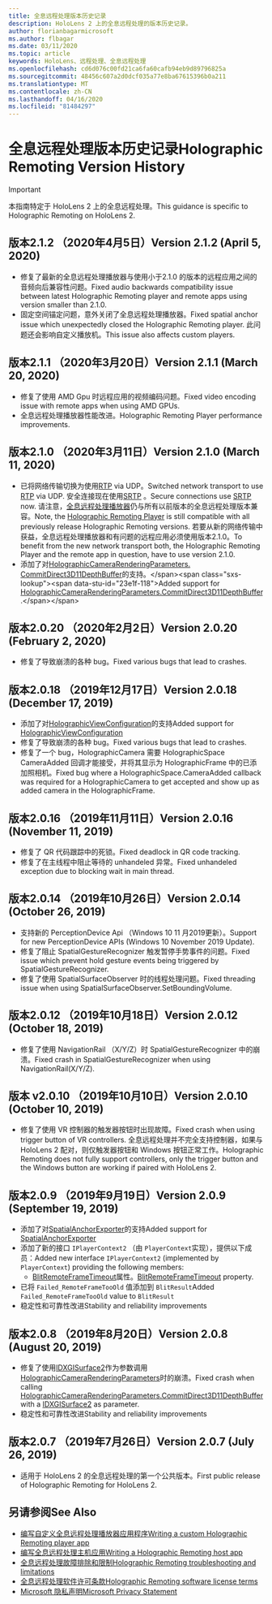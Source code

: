 ```yaml
---
title: 全息远程处理版本历史记录
description: HoloLens 2 上的全息远程处理的版本历史记录。
author: florianbagarmicrosoft
ms.author: flbagar
ms.date: 03/11/2020
ms.topic: article
keywords: HoloLens、远程处理、全息远程处理
ms.openlocfilehash: cd6d076c00fd21ca6fa60cafb94eb9d89796825a
ms.sourcegitcommit: 48456c607a2d0dcf035a77e8ba67615396b0a211
ms.translationtype: MT
ms.contentlocale: zh-CN
ms.lasthandoff: 04/16/2020
ms.locfileid: "81484297"
---
```

# <a name="holographic-remoting-version-history"></a><span data-ttu-id="23e1f-104">全息远程处理版本历史记录</span><span class="sxs-lookup"><span data-stu-id="23e1f-104">Holographic Remoting Version History</span></span>

> [!IMPORTANT]
> <span data-ttu-id="23e1f-105">本指南特定于 HoloLens 2 上的全息远程处理。</span><span class="sxs-lookup"><span data-stu-id="23e1f-105">This guidance is specific to Holographic Remoting on HoloLens 2.</span></span>

## <a name="version-212-april-5-2020"></a><span data-ttu-id="23e1f-106">版本2.1.2 （2020年4月5日）<a name="v2.1.2"></a></span><span class="sxs-lookup"><span data-stu-id="23e1f-106">Version 2.1.2 (April 5, 2020) <a name="v2.1.2"></a></span></span>
* <span data-ttu-id="23e1f-107">修复了最新的全息远程处理播放器与使用小于2.1.0 的版本的远程应用之间的音频向后兼容性问题。</span><span class="sxs-lookup"><span data-stu-id="23e1f-107">Fixed audio backwards compatibility issue between latest Holographic Remoting player and remote apps using version smaller than 2.1.0.</span></span>
* <span data-ttu-id="23e1f-108">固定空间锚定问题，意外关闭了全息远程处理播放器。</span><span class="sxs-lookup"><span data-stu-id="23e1f-108">Fixed spatial anchor issue which unexpectedly closed the Holographic Remoting player.</span></span> <span data-ttu-id="23e1f-109">此问题还会影响自定义播放机。</span><span class="sxs-lookup"><span data-stu-id="23e1f-109">This issue also affects custom players.</span></span>

## <a name="version-211-march-20-2020"></a><span data-ttu-id="23e1f-110">版本2.1.1 （2020年3月20日）<a name="v2.1.1"></a></span><span class="sxs-lookup"><span data-stu-id="23e1f-110">Version 2.1.1 (March 20, 2020) <a name="v2.1.1"></a></span></span>
* <span data-ttu-id="23e1f-111">修复了使用 AMD Gpu 时远程应用的视频编码问题。</span><span class="sxs-lookup"><span data-stu-id="23e1f-111">Fixed video encoding issue with remote apps when using AMD GPUs.</span></span>
* <span data-ttu-id="23e1f-112">全息远程处理播放器性能改进。</span><span class="sxs-lookup"><span data-stu-id="23e1f-112">Holographic Remoting Player performance improvements.</span></span>

## <a name="version-210-march-11-2020"></a><span data-ttu-id="23e1f-113">版本2.1.0 （2020年3月11日）<a name="v2.1.0"></a></span><span class="sxs-lookup"><span data-stu-id="23e1f-113">Version 2.1.0 (March 11, 2020) <a name="v2.1.0"></a></span></span>
* <span data-ttu-id="23e1f-114">已将网络传输切换为使用[RTP](https://en.wikipedia.org/wiki/Real-time_Transport_Protocol) via UDP。</span><span class="sxs-lookup"><span data-stu-id="23e1f-114">Switched network transport to use [RTP](https://en.wikipedia.org/wiki/Real-time_Transport_Protocol) via UDP.</span></span> <span data-ttu-id="23e1f-115">安全连接现在使用[SRTP](https://en.wikipedia.org/wiki/Secure_Real-time_Transport_Protocol) 。</span><span class="sxs-lookup"><span data-stu-id="23e1f-115">Secure connections use [SRTP](https://en.wikipedia.org/wiki/Secure_Real-time_Transport_Protocol) now.</span></span> <span data-ttu-id="23e1f-116">请注意，[全息远程处理播放器](holographic-remoting-player.md)仍与所有以前版本的全息远程处理版本兼容。</span><span class="sxs-lookup"><span data-stu-id="23e1f-116">Note, the [Holographic Remoting Player](holographic-remoting-player.md) is still compatible with all previously release Holographic Remoting versions.</span></span> <span data-ttu-id="23e1f-117">若要从新的网络传输中获益，全息远程处理播放器和有问题的远程应用必须使用版本2.1.0。</span><span class="sxs-lookup"><span data-stu-id="23e1f-117">To benefit from the new network transport both, the Holographic Remoting Player and the remote app in question, have to use version 2.1.0.</span></span>
* <span data-ttu-id="23e1f-118">添加了对[HolographicCameraRenderingParameters. CommitDirect3D11DepthBuffer](https://docs.microsoft.com/uwp/api/windows.graphics.holographic.holographiccamerarenderingparameters.commitdirect3d11depthbuffer#Windows_Graphics_Holographic_HolographicCameraRenderingParameters_CommitDirect3D11DepthBuffer_Windows_Graphics_DirectX_Direct3D11_IDirect3DSurface_)的支持。</span><span class="sxs-lookup"><span data-stu-id="23e1f-118">Added support for [HolographicCameraRenderingParameters.CommitDirect3D11DepthBuffer](https://docs.microsoft.com/uwp/api/windows.graphics.holographic.holographiccamerarenderingparameters.commitdirect3d11depthbuffer#Windows_Graphics_Holographic_HolographicCameraRenderingParameters_CommitDirect3D11DepthBuffer_Windows_Graphics_DirectX_Direct3D11_IDirect3DSurface_).</span></span> 

## <a name="version-2020-february-2-2020"></a><span data-ttu-id="23e1f-119">版本2.0.20 （2020年2月2日）<a name="v2.0.20"></a></span><span class="sxs-lookup"><span data-stu-id="23e1f-119">Version 2.0.20 (February 2, 2020) <a name="v2.0.20"></a></span></span>
* <span data-ttu-id="23e1f-120">修复了导致崩溃的各种 bug。</span><span class="sxs-lookup"><span data-stu-id="23e1f-120">Fixed various bugs that lead to crashes.</span></span>

## <a name="version-2018-december-17-2019"></a><span data-ttu-id="23e1f-121">版本2.0.18 （2019年12月17日）<a name="v2.0.18"></a></span><span class="sxs-lookup"><span data-stu-id="23e1f-121">Version 2.0.18 (December 17, 2019) <a name="v2.0.18"></a></span></span>
* <span data-ttu-id="23e1f-122">添加了对[HolographicViewConfiguration](https://docs.microsoft.com/uwp/api/windows.graphics.holographic.holographicviewconfiguration)的支持</span><span class="sxs-lookup"><span data-stu-id="23e1f-122">Added support for [HolographicViewConfiguration](https://docs.microsoft.com/uwp/api/windows.graphics.holographic.holographicviewconfiguration)</span></span>
* <span data-ttu-id="23e1f-123">修复了导致崩溃的各种 bug。</span><span class="sxs-lookup"><span data-stu-id="23e1f-123">Fixed various bugs that lead to crashes.</span></span>
* <span data-ttu-id="23e1f-124">修复了一个 bug，HolographicCamera 需要 HolographicSpace CameraAdded 回调才能接受，并将其显示为 HolographicFrame 中的已添加照相机。</span><span class="sxs-lookup"><span data-stu-id="23e1f-124">Fixed bug where a HolographicSpace.CameraAdded callback was required for a HolographicCamera to get accepted and show up as added camera in the HolographicFrame.</span></span>

## <a name="version-2016-november-11-2019"></a><span data-ttu-id="23e1f-125">版本2.0.16 （2019年11月11日）<a name="2.0.16"></a></span><span class="sxs-lookup"><span data-stu-id="23e1f-125">Version 2.0.16 (November 11, 2019) <a name="2.0.16"></a></span></span>
* <span data-ttu-id="23e1f-126">修复了 QR 代码跟踪中的死锁。</span><span class="sxs-lookup"><span data-stu-id="23e1f-126">Fixed deadlock in QR code tracking.</span></span>
* <span data-ttu-id="23e1f-127">修复了在主线程中阻止等待的 unhandeled 异常。</span><span class="sxs-lookup"><span data-stu-id="23e1f-127">Fixed unhandeled exception due to blocking wait in main thread.</span></span>

## <a name="version-2014-october-26-2019"></a><span data-ttu-id="23e1f-128">版本2.0.14 （2019年10月26日）<a name="v2.0.14"></a></span><span class="sxs-lookup"><span data-stu-id="23e1f-128">Version 2.0.14 (October 26, 2019) <a name="v2.0.14"></a></span></span>
* <span data-ttu-id="23e1f-129">支持新的 PerceptionDevice Api （Windows 10 11 月2019更新）。</span><span class="sxs-lookup"><span data-stu-id="23e1f-129">Support for new PerceptionDevice APIs (Windows 10 November 2019 Update).</span></span>
* <span data-ttu-id="23e1f-130">修复了阻止 SpatialGestureRecognizer 触发暂停手势事件的问题。</span><span class="sxs-lookup"><span data-stu-id="23e1f-130">Fixed issue which prevent hold gesture events being triggered by SpatialGestureRecognizer.</span></span>
* <span data-ttu-id="23e1f-131">修复了使用 SpatialSurfaceObserver 时的线程处理问题。</span><span class="sxs-lookup"><span data-stu-id="23e1f-131">Fixed threading issue when using SpatialSurfaceObserver.SetBoundingVolume.</span></span>

## <a name="version-2012-october-18-2019"></a><span data-ttu-id="23e1f-132">版本2.0.12 （2019年10月18日）<a name="v2.0.12"></a></span><span class="sxs-lookup"><span data-stu-id="23e1f-132">Version 2.0.12 (October 18, 2019) <a name="v2.0.12"></a></span></span>
* <span data-ttu-id="23e1f-133">修复了使用 NavigationRail （X/Y/Z）时 SpatialGestureRecognizer 中的崩溃。</span><span class="sxs-lookup"><span data-stu-id="23e1f-133">Fixed crash in SpatialGestureRecognizer when using NavigationRail(X/Y/Z).</span></span>

## <a name="version-2010-october-10-2019"></a><span data-ttu-id="23e1f-134">版本 v2.0.10 （2019年10月10日）<a name="v2.0.10"></a></span><span class="sxs-lookup"><span data-stu-id="23e1f-134">Version 2.0.10 (October 10, 2019) <a name="v2.0.10"></a></span></span>
* <span data-ttu-id="23e1f-135">修复了使用 VR 控制器的触发器按钮时出现故障。</span><span class="sxs-lookup"><span data-stu-id="23e1f-135">Fixed crash when using trigger button of VR controllers.</span></span> <span data-ttu-id="23e1f-136">全息远程处理并不完全支持控制器，如果与 HoloLens 2 配对，则仅触发器按钮和 Windows 按钮正常工作。</span><span class="sxs-lookup"><span data-stu-id="23e1f-136">Holographic Remoting does not fully support controllers, only the trigger button and the Windows button are working if paired with HoloLens 2.</span></span>

## <a name="version-209-september-19-2019"></a><span data-ttu-id="23e1f-137">版本2.0.9 （2019年9月19日）<a name="v2.0.9"></a></span><span class="sxs-lookup"><span data-stu-id="23e1f-137">Version 2.0.9 (September 19, 2019) <a name="v2.0.9"></a></span></span>
* <span data-ttu-id="23e1f-138">添加了对[SpatialAnchorExporter](https://docs.microsoft.com/uwp/api/windows.perception.spatial.spatialanchorexporter)的支持</span><span class="sxs-lookup"><span data-stu-id="23e1f-138">Added support for [SpatialAnchorExporter](https://docs.microsoft.com/uwp/api/windows.perception.spatial.spatialanchorexporter)</span></span>
* <span data-ttu-id="23e1f-139">添加了新的接口 ```IPlayerContext2``` （由 ```PlayerContext```实现），提供以下成员：</span><span class="sxs-lookup"><span data-stu-id="23e1f-139">Added new interface ```IPlayerContext2``` (implemented by ```PlayerContext```) providing the following members:</span></span>
  - <span data-ttu-id="23e1f-140">[BlitRemoteFrameTimeout](holographic-remoting-create-player.md#BlitRemoteFrameTimeout)属性。</span><span class="sxs-lookup"><span data-stu-id="23e1f-140">[BlitRemoteFrameTimeout](holographic-remoting-create-player.md#BlitRemoteFrameTimeout)  property.</span></span>
* <span data-ttu-id="23e1f-141">已将 ```Failed_RemoteFrameTooOld``` 值添加到 ```BlitResult```</span><span class="sxs-lookup"><span data-stu-id="23e1f-141">Added ```Failed_RemoteFrameTooOld``` value to ```BlitResult```</span></span>
* <span data-ttu-id="23e1f-142">稳定性和可靠性改进</span><span class="sxs-lookup"><span data-stu-id="23e1f-142">Stability and reliability improvements</span></span>

## <a name="version-208-august-20-2019"></a><span data-ttu-id="23e1f-143">版本2.0.8 （2019年8月20日）<a name="v2.0.8"></a></span><span class="sxs-lookup"><span data-stu-id="23e1f-143">Version 2.0.8 (August 20, 2019) <a name="v2.0.8"></a></span></span>

* <span data-ttu-id="23e1f-144">修复了使用[IDXGISurface2](https://docs.microsoft.com/windows/win32/api/dxgi1_2/nn-dxgi1_2-idxgisurface2)作为参数调用[HolographicCameraRenderingParameters](https://docs.microsoft.com/uwp/api/windows.graphics.holographic.holographiccamerarenderingparameters.commitdirect3d11depthbuffer)时的崩溃。</span><span class="sxs-lookup"><span data-stu-id="23e1f-144">Fixed crash when calling [HolographicCameraRenderingParameters.CommitDirect3D11DepthBuffer](https://docs.microsoft.com/uwp/api/windows.graphics.holographic.holographiccamerarenderingparameters.commitdirect3d11depthbuffer) with a [IDXGISurface2](https://docs.microsoft.com/windows/win32/api/dxgi1_2/nn-dxgi1_2-idxgisurface2) as parameter.</span></span>
* <span data-ttu-id="23e1f-145">稳定性和可靠性改进</span><span class="sxs-lookup"><span data-stu-id="23e1f-145">Stability and reliability improvements</span></span>

## <a name="version-207-july-26-2019"></a><span data-ttu-id="23e1f-146">版本2.0.7 （2019年7月26日）<a name="v2.0.7"></a></span><span class="sxs-lookup"><span data-stu-id="23e1f-146">Version 2.0.7 (July 26, 2019) <a name="v2.0.7"></a></span></span>

* <span data-ttu-id="23e1f-147">适用于 HoloLens 2 的全息远程处理的第一个公共版本。</span><span class="sxs-lookup"><span data-stu-id="23e1f-147">First public release of Holographic Remoting for HoloLens 2.</span></span>

## <a name="see-also"></a><span data-ttu-id="23e1f-148">另请参阅</span><span class="sxs-lookup"><span data-stu-id="23e1f-148">See Also</span></span>
* [<span data-ttu-id="23e1f-149">编写自定义全息远程处理播放器应用程序</span><span class="sxs-lookup"><span data-stu-id="23e1f-149">Writing a custom Holographic Remoting player app</span></span>](holographic-remoting-create-player.md)
* [<span data-ttu-id="23e1f-150">编写全息远程处理主机应用</span><span class="sxs-lookup"><span data-stu-id="23e1f-150">Writing a Holographic Remoting host app</span></span>](holographic-remoting-create-host.md)
* [<span data-ttu-id="23e1f-151">全息远程处理故障排除和限制</span><span class="sxs-lookup"><span data-stu-id="23e1f-151">Holographic Remoting troubleshooting and limitations</span></span>](holographic-remoting-troubleshooting.md)
* [<span data-ttu-id="23e1f-152">全息远程处理软件许可条款</span><span class="sxs-lookup"><span data-stu-id="23e1f-152">Holographic Remoting software license terms</span></span>](https://docs.microsoft.com/legal/mixed-reality/microsoft-holographic-remoting-software-license-terms)
* [<span data-ttu-id="23e1f-153">Microsoft 隐私声明</span><span class="sxs-lookup"><span data-stu-id="23e1f-153">Microsoft Privacy Statement</span></span>](https://go.microsoft.com/fwlink/?LinkId=521839)

